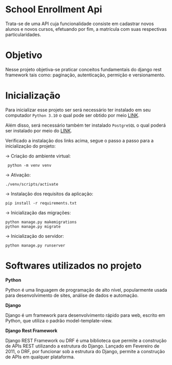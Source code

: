 # School Enrollment Api

  Trata-se de uma API cuja funcionalidade consiste em cadastrar novos alunos e novos cursos, efetuando por fim, a matrícula com suas respectivas particularidades.

# Objetivo

  Nesse projeto objetiva-se praticar conceitos fundamentais do django rest framework tais como: paginação, autenticação, permição e versionamento.

# Inicialização

  Para inicializar esse projeto ser será necessário ter instalado em seu computador ```Python 3.10``` o qual pode ser obtido por meio [LINK](www.python.org/downloads/).

  Além disso, será necessário também ter instalado ```PostgreSQL``` o qual poderá ser instalado por meio do [LINK]([www.python.org/downloads/](https://www.postgresql.org/download/)).
  
  Verificado a instalação dos links acima, segue o passo a passo para a inicialização do projeto:
  
  -> Criação do ambiente virtual:
     
     python -m venv venv
  
  -> Ativação:
  
    ./venv/scripts/activate
    
  -> Instalação dos requisitos da aplicação:
  
    pip install -r requirements.txt
   
  -> Inicialização das migrações:
  
    python manage.py makemigrations
    python manage.py migrate
   
  -> Inicialização do servidor:
    
    python manage.py runserver
  
  # Softwares utilizados no projeto
  
   **Python**
    
   Python é uma linguagem de programação de alto nível, popularmente usada para desenvolvimento de sites, análise de dados e automação.
   
   **Django**
   
   Django é um framework para desenvolvimento rápido para web, escrito em Python, que utiliza o padrão model-template-view. 
   
   **Django Rest Framework**
   
   Django REST Framework ou DRF é uma biblioteca que permite a construção de APIs REST utilizando a estrutura do Django. Lançado em Fevereiro de 2011, o DRF, por funcionar sob a estrutura do Django, permite a construção de APIs em qualquer plataforma.
    
